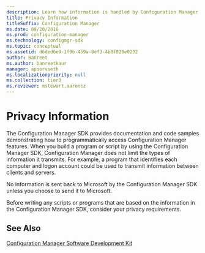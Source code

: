 ```yaml
---
description: Learn how information is handled by Configuration Manager SDK to better understand how to meet your privacy requirements as you build a program or script.
title: Privacy Information
titleSuffix: Configuration Manager
ms.date: 09/20/2016
ms.prod: configuration-manager
ms.technology: configmgr-sdk
ms.topic: conceptual
ms.assetid: d6ded6e9-1f9b-459a-8ef3-4b8f828e0232
author: Banreet
ms.author: banreetkaur
manager: apoorvseth
ms.localizationpriority: null
ms.collection: tier3
ms.reviewer: mstewart,aaroncz 
---
```

# Privacy Information
The Configuration Manager SDK provides documentation and code samples demonstrating how to programmatically access Configuration Manager features. When you build a program or script by using the Configuration Manager SDK, Configuration Manager does not limit the types of information it transmits. For example, a program that identifies each computer and logon account could be used to transmit information between clients and servers.  

 No information is sent back to Microsoft by the Configuration Manager SDK unless you choose to send it to Microsoft.  

 Before writing any scripts or programs that are based on the information in the Configuration Manager SDK, consider your privacy requirements.  

## See Also  
 [Configuration Manager Software Development Kit](../../../../develop/core/misc/system-center-configuration-manager-sdk.md)
